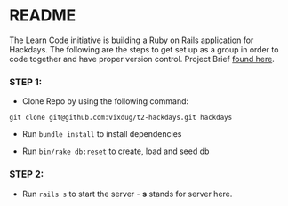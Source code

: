 # README

The Learn Code initiative is building a Ruby on Rails application for Hackdays. The following are the steps to get set up as a group in order to code together and have proper version control. Project Brief [found here](https://docs.google.com/document/d/1yBXqEsKMcJLk15WcKSJ6I8bBJZQO1f7nlUfrjJmvCnc/edit?usp=sharing).

### STEP 1:

* Clone Repo by using the following command:
```
git clone git@github.com:vixdug/t2-hackdays.git hackdays
```
* Run `bundle install` to install dependencies

* Run `bin/rake db:reset` to create, load and seed db

### STEP 2:

* Run `rails s` to start the server - **s** stands for server here.

